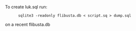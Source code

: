 To create luk.sql run:

          sqlite3 -readonly flibusta.db < script.sq > dump.sql

on a recent flibusta.db